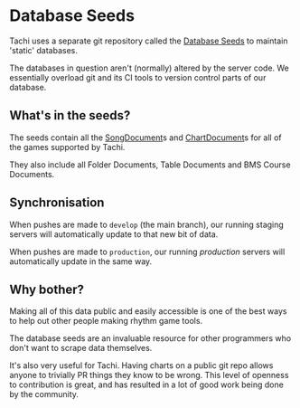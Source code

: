 # Database Seeds

Tachi uses a separate git repository called the [Database Seeds](https://github.com/TNG-dev/Tachi/tree/staging/database-seeds) to maintain 'static' databases.

The databases in question aren't (normally) altered by the server code. We essentially overload git and its CI tools to version control parts of our database.

## What's in the seeds?

The seeds contain all the [SongDocument](../../schemas/song.md)s and [ChartDocument](../../schemas/chart.md)s for all of the games supported by Tachi.

They also include all Folder Documents, Table Documents and BMS Course Documents.

## Synchronisation

When pushes are made to `develop` (the main branch), our running staging servers will automatically update to that new bit of data.

When pushes are made to `production`, our running *production* servers will automatically update in the same way.

## Why bother?

Making all of this data public and easily accessible is one of the best ways to help out other people making rhythm game tools.

The database seeds are an invaluable resource for other programmers who don't want to scrape data themselves.

It's also very useful for Tachi. Having charts on a public git repo allows anyone to trivially PR things they know to be wrong.
This level of openness to contribution is great, and has resulted in a lot of good work being done by the community.
